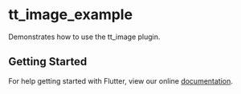 # tt_image_example

Demonstrates how to use the tt_image plugin.

## Getting Started

For help getting started with Flutter, view our online
[documentation](https://flutter.io/).
